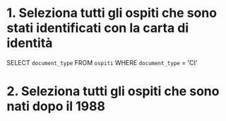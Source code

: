 # 1. Seleziona tutti gli ospiti che sono stati identificati con la carta di identità
SELECT `document_type` FROM `ospiti` WHERE `document_type` = 'CI'

# 2. Seleziona tutti gli ospiti che sono nati dopo il 1988
